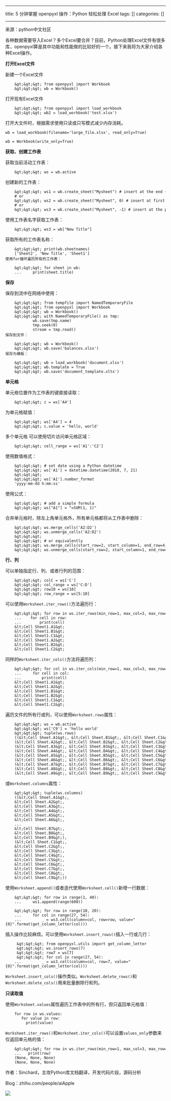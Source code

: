 
--- 
title:  5 分钟掌握 openpyxl 操作：Python 轻松处理 Excel 
tags: []
categories: [] 

---
来源：python中文社区

各种数据需要导入Excel？多个Excel要合并？目前，Python处理Excel文件有很多库，openpyxl算是其中功能和性能做的比较好的一个。接下来我将为大家介绍各种Excel操作。

**打开Excel文件**

新建一个Excel文件

```
    &gt;&gt;&gt; from openpyxl import Workbook
    &gt;&gt;&gt; wb = Workbook()

```

打开现有Excel文件

```
    &gt;&gt;&gt; from openpyxl import load_workbook
    &gt;&gt;&gt; wb2 = load_workbook('test.xlsx')

```

打开大文件时，根据需求使用只读或只写模式减少内存消耗。

```
wb = load_workbook(filename='large_file.xlsx', read_only=True)

wb = Workbook(write_only=True)

```

**获取、创建工作表**

获取当前活动工作表：

```
    &gt;&gt;&gt; ws = wb.active

```

创建新的工作表：

```
    &gt;&gt;&gt; ws1 = wb.create_sheet("Mysheet") # insert at the end (default)
    # or
    &gt;&gt;&gt; ws2 = wb.create_sheet("Mysheet", 0) # insert at first position
    # or
    &gt;&gt;&gt; ws3 = wb.create_sheet("Mysheet", -1) # insert at the penultimate position

```

使用工作表名字获取工作表：

```
    &gt;&gt;&gt; ws3 = wb["New Title"]

```

获取所有的工作表名称：

```
    &gt;&gt;&gt; print(wb.sheetnames)
    ['Sheet2', 'New Title', 'Sheet1']
使用for循环遍历所有的工作表：

    &gt;&gt;&gt; for sheet in wb:
    ...     print(sheet.title)

```

**保存**

保存到流中在网络中使用：

```
    &gt;&gt;&gt; from tempfile import NamedTemporaryFile
    &gt;&gt;&gt; from openpyxl import Workbook
    &gt;&gt;&gt; wb = Workbook()
    &gt;&gt;&gt; with NamedTemporaryFile() as tmp:
            wb.save(tmp.name)
            tmp.seek(0)
            stream = tmp.read()
保存到文件：

    &gt;&gt;&gt; wb = Workbook()
    &gt;&gt;&gt; wb.save('balances.xlsx')
保存为模板：

    &gt;&gt;&gt; wb = load_workbook('document.xlsx')
    &gt;&gt;&gt; wb.template = True
    &gt;&gt;&gt; wb.save('document_template.xltx')

```

**单元格**

单元格位置作为工作表的键直接读取：

```
    &gt;&gt;&gt; c = ws['A4']

```

为单元格赋值：

```
    &gt;&gt;&gt; ws['A4'] = 4
    &gt;&gt;&gt; c.value = 'hello, world'

```

多个单元格 可以使用切片访问单元格区域：

```
    &gt;&gt;&gt; cell_range = ws['A1':'C2']

```

使用数值格式：

```
    &gt;&gt;&gt; # set date using a Python datetime
    &gt;&gt;&gt; ws['A1'] = datetime.datetime(2010, 7, 21)
    &gt;&gt;&gt;
    &gt;&gt;&gt; ws['A1'].number_format
    'yyyy-mm-dd h:mm:ss'

```

使用公式：

```
    &gt;&gt;&gt; # add a simple formula
    &gt;&gt;&gt; ws["A1"] = "=SUM(1, 1)"

```

合并单元格时，除左上角单元格外，所有单元格都将从工作表中删除：

```
    &gt;&gt;&gt; ws.merge_cells('A2:D2')
    &gt;&gt;&gt; ws.unmerge_cells('A2:D2')
    &gt;&gt;&gt;
    &gt;&gt;&gt; # or equivalently
    &gt;&gt;&gt; ws.merge_cells(start_row=2, start_column=1, end_row=4, end_column=4)
    &gt;&gt;&gt; ws.unmerge_cells(start_row=2, start_column=1, end_row=4, end_column=4) 

```

**行、列**

可以单独指定行、列、或者行列的范围：

```
    &gt;&gt;&gt; colC = ws['C']
    &gt;&gt;&gt; col_range = ws['C:D']
    &gt;&gt;&gt; row10 = ws[10]
    &gt;&gt;&gt; row_range = ws[5:10]

```

可以使用`Worksheet.iter_rows()`方法遍历行：

```
    &gt;&gt;&gt; for row in ws.iter_rows(min_row=1, max_col=3, max_row=2):
    ...    for cell in row:
    ...        print(cell)
    &lt;Cell Sheet1.A1&gt;
    &lt;Cell Sheet1.B1&gt;
    &lt;Cell Sheet1.C1&gt;
    &lt;Cell Sheet1.A2&gt;
    &lt;Cell Sheet1.B2&gt;
    &lt;Cell Sheet1.C2&gt;

```

同样的`Worksheet.iter_cols()`方法将遍历列：

```
    &gt;&gt;&gt; for col in ws.iter_cols(min_row=1, max_col=3, max_row=2):
    ...     for cell in col:
    ...         print(cell)
    &lt;Cell Sheet1.A1&gt;
    &lt;Cell Sheet1.A2&gt;
    &lt;Cell Sheet1.B1&gt;
    &lt;Cell Sheet1.B2&gt;
    &lt;Cell Sheet1.C1&gt;
    &lt;Cell Sheet1.C2&gt;

```

遍历文件的所有行或列，可以使用`Worksheet.rows`属性：

```
    &gt;&gt;&gt; ws = wb.active
    &gt;&gt;&gt; ws['C9'] = 'hello world'
    &gt;&gt;&gt; tuple(ws.rows)
    ((&lt;Cell Sheet.A1&gt;, &lt;Cell Sheet.B1&gt;, &lt;Cell Sheet.C1&gt;),
    (&lt;Cell Sheet.A2&gt;, &lt;Cell Sheet.B2&gt;, &lt;Cell Sheet.C2&gt;),
    (&lt;Cell Sheet.A3&gt;, &lt;Cell Sheet.B3&gt;, &lt;Cell Sheet.C3&gt;),
    (&lt;Cell Sheet.A4&gt;, &lt;Cell Sheet.B4&gt;, &lt;Cell Sheet.C4&gt;),
    (&lt;Cell Sheet.A5&gt;, &lt;Cell Sheet.B5&gt;, &lt;Cell Sheet.C5&gt;),
    (&lt;Cell Sheet.A6&gt;, &lt;Cell Sheet.B6&gt;, &lt;Cell Sheet.C6&gt;),
    (&lt;Cell Sheet.A7&gt;, &lt;Cell Sheet.B7&gt;, &lt;Cell Sheet.C7&gt;),
    (&lt;Cell Sheet.A8&gt;, &lt;Cell Sheet.B8&gt;, &lt;Cell Sheet.C8&gt;),
    (&lt;Cell Sheet.A9&gt;, &lt;Cell Sheet.B9&gt;, &lt;Cell Sheet.C9&gt;))

```

或`Worksheet.columns`属性：

```
    &gt;&gt;&gt; tuple(ws.columns)
    ((&lt;Cell Sheet.A1&gt;,
    &lt;Cell Sheet.A2&gt;,
    &lt;Cell Sheet.A3&gt;,
    &lt;Cell Sheet.A4&gt;,
    &lt;Cell Sheet.A5&gt;,
    &lt;Cell Sheet.A6&gt;,
    ...
    &lt;Cell Sheet.B7&gt;,
    &lt;Cell Sheet.B8&gt;,
    &lt;Cell Sheet.B9&gt;),
    (&lt;Cell Sheet.C1&gt;,
    &lt;Cell Sheet.C2&gt;,
    &lt;Cell Sheet.C3&gt;,
    &lt;Cell Sheet.C4&gt;,
    &lt;Cell Sheet.C5&gt;,
    &lt;Cell Sheet.C6&gt;,
    &lt;Cell Sheet.C7&gt;,
    &lt;Cell Sheet.C8&gt;,
    &lt;Cell Sheet.C9&gt;))

```

使用`Worksheet.append()`或者迭代使用`Worksheet.cell()`新增一行数据：

```
    &gt;&gt;&gt; for row in range(1, 40):
    ...     ws1.append(range(600))

    &gt;&gt;&gt; for row in range(10, 20):
    ...     for col in range(27, 54):
    ...         _ = ws3.cell(column=col, row=row, value="{0}".format(get_column_letter(col)))

```

插入操作比较麻烦。可以使用`Worksheet.insert_rows()`插入一行或几行：

```
     &gt;&gt;&gt; from openpyxl.utils import get_column_letter
     &gt;&gt;&gt; ws.insert_rows(7) 
     &gt;&gt;&gt; row7 = ws[7]
     &gt;&gt;&gt; for col in range(27, 54):
    ...         _ = ws3.cell(column=col, row=7, value="{0}".format(get_column_letter(col)))

```

`Worksheet.insert_cols()`操作类似。`Worksheet.delete_rows()`和`Worksheet.delete_cols()`用来批量删除行和列。

**只读取值**

使用`Worksheet.values`属性遍历工作表中的所有行，但只返回单元格值：

```
    for row in ws.values:
       for value in row:
         print(value)

```

`Worksheet.iter_rows()`和`Worksheet.iter_cols()`可以设置`values_only`参数来仅返回单元格的值：

```
    &gt;&gt;&gt; for row in ws.iter_rows(min_row=1, max_col=3, max_row=2, values_only=True):
    ...   print(row)
    (None, None, None)
    (None, None, None)
```

作者：Sinchard，主攻Python库文档翻译，开发代码片段，源码分析

Blog：zhihu.com/people/aiApple

<img src="https://img-blog.csdnimg.cn/img_convert/2812cc3afa9b832c4c98c53ace2a0deb.png">
